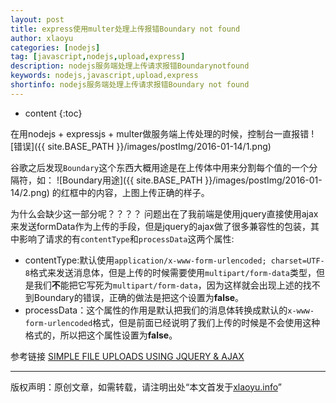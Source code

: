 ```yaml
---
layout: post
title: express使用multer处理上传报错Boundary not found
author: xlaoyu
categories: [nodejs]
tag: [javascript,nodejs,upload,express]
description: nodejs服务端处理上传请求报错Boundarynotfound
keywords: nodejs,javascript,upload,express
shortinfo: nodejs服务端处理上传请求报错Boundary not found
---
```


* content
{:toc}

在用nodejs + expressjs + multer做服务端上传处理的时候，控制台一直报错
![错误]({{ site.BASE_PATH }}/images/postImg/2016-01-14/1.png)



谷歌之后发现`Boundary`这个东西大概用途是在上传体中用来分割每个值的一个分隔符，如：
![Boundary用途]({{ site.BASE_PATH }}/images/postImg/2016-01-14/2.png)
的红框中的内容，上图上传正确的样子。

为什么会缺少这一部分呢？？？？
问题出在了我前端是使用jquery直接使用ajax来发送formData作为上传的手段，但是jquery的ajax做了很多兼容性的包装，其中影响了请求的有`contentType`和`processData`这两个属性:

* contentType:默认使用`application/x-www-form-urlencoded; charset=UTF-8`格式来发送消息体，但是上传的时候需要使用`multipart/form-data`类型，但是我们**不**能把它写死为`multipart/form-data`，因为这样就会出现上述的找不到Boundary的错误，正确的做法是把这个设置为**false**。
* processData：这个属性的作用是默认把我们的消息体转换成默认的`x-www-form-urlencoded`格式，但是前面已经说明了我们上传的时候是不会使用这种格式的，所以把这个属性设置为**false**。

参考链接
[SIMPLE FILE UPLOADS USING JQUERY & AJAX](http://abandon.ie/notebook/simple-file-uploads-using-jquery-ajax)

-------

版权声明：原创文章，如需转载，请注明出处“本文首发于[xlaoyu.info](https://www.xlaoyu.info)”
